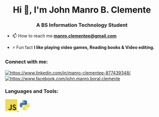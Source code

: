 <h1 align="center">Hi 👋, I'm John Manro B. Clemente</h1>
<h3 align="center">A BS Information Technology Student</h3>

- 📫 How to reach me **manro.clementee@gmail.com**

- ⚡ Fun fact **I like playing video games, Reading books & Video editing.**

<h3 align="left">Connect with me:</h3>
<p align="left">
<a href="https://linkedin.com/in/https://www.linkedin.com/in/manro-clementee-877439348/" target="blank"><img align="center" src="https://raw.githubusercontent.com/rahuldkjain/github-profile-readme-generator/master/src/images/icons/Social/linked-in-alt.svg" alt="https://www.linkedin.com/in/manro-clementee-877439348/" height="30" width="40" /></a>
<a href="https://fb.com/https://www.facebook.com/john.manro.boral.clemente" target="blank"><img align="center" src="https://raw.githubusercontent.com/rahuldkjain/github-profile-readme-generator/master/src/images/icons/Social/facebook.svg" alt="https://www.facebook.com/john.manro.boral.clemente" height="30" width="40" /></a>
</p>

<h3 align="left">Languages and Tools:</h3>
<p align="left"> <a href="https://developer.mozilla.org/en-US/docs/Web/JavaScript" target="_blank" rel="noreferrer"> <img src="https://raw.githubusercontent.com/devicons/devicon/master/icons/javascript/javascript-original.svg" alt="javascript" width="40" height="40"/> </a> <a href="https://www.python.org" target="_blank" rel="noreferrer"> <img src="https://raw.githubusercontent.com/devicons/devicon/master/icons/python/python-original.svg" alt="python" width="40" height="40"/> </a> </p>
